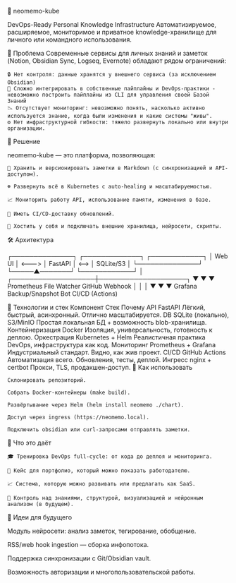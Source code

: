 🧠 neomemo-kube

DevOps-Ready Personal Knowledge Infrastructure
Автоматизируемое, расширяемое, мониторимое и приватное knowledge-хранилище для личного или командного использования.

📌 Проблема
Современные сервисы для личных знаний и заметок (Notion, Obsidian Sync, Logseq, Evernote) обладают рядом ограничений:

    🔒 Нет контроля: данные хранятся у внешнего сервиса (за исключением Obsidian)
    🧩 Сложно интегрировать в собственные пайплайны и DevOps-практики - невозможно построить пайплайны из CLI для управления своей Базой Знаний
    📉 Отсутствует мониторинг: невозможно понять, насколько активно используется знание, когда были изменения и какие системы "живы".
    ⚙️ Нет инфраструктурной гибкости: тяжело развернуть локально или внутри организации.

🎯 Решение

neomemo-kube — это платформа, позволяющая:

    📁 Хранить и версионировать заметки в Markdown (с синхронизацией и API-доступом).

    ☸️ Развернуть всё в Kubernetes с auto-healing и масштабируемостью.

    📈 Мониторить работу API, использование памяти, изменения в базе.

    🔄 Иметь CI/CD-доставку обновлений.

    🔐 Хостить у себя и подключать внешние хранилища, нейросети, скрипты.

🛠️ Архитектура

┌──────────────┐       ┌─────────────┐      ┌────────────┐
│   Web UI     │ <---> │  FastAPI    │ <--> │ SQLite/S3  │
└──────────────┘       └─────▲───────┘      └────────────┘
                             │
         ┌───────────────────┼────────────────────┐
         ▼                   ▼                    ▼
   Prometheus           File Watcher         GitHub Webhook
       │                   │                       │
       ▼                   ▼                       ▼
   Grafana         Backup/Snapshot Bot         CI/CD (Actions)

🧱 Технологии и стек
Компонент	Стек	Почему
API	FastAPI	Лёгкий, быстрый, асинхронный. Отлично масштабируется.
DB	SQLite (локально), S3/MinIO	Простая локальная БД + возможность blob-хранилища.
Контейнеризация	Docker	Изоляция, универсальность, готовность к деплою.
Оркестрация	Kubernetes + Helm	Реалистичная практика DevOps, инфраструктура как код.
Мониторинг	Prometheus + Grafana	Индустриальный стандарт. Видно, как жив проект.
CI/CD	GitHub Actions	Автоматизация всего. Обновления, тесты, деплой.
Ингресс	nginx + certbot	Прокси, TLS, продакшен-доступ.
🚀 Как использовать

    Склонировать репозиторий.

    Собрать Docker-контейнеры (make build).

    Развёртывание через Helm (helm install neomemo ./chart).

    Доступ через ingress (https://neomemo.local).

    Подключить obsidian или curl-запросами отправлять заметки.

🌟 Что это даёт

    🎓 Тренировка DevOps full-cycle: от кода до деплоя и мониторинга.

    💼 Кейс для портфолио, который можно показать работодателю.

    📈 Система, которую можно развивать или предлагать как SaaS.

    🔐 Контроль над знаниями, структурой, визуализацией и нейронным анализом (в будущем).

🧩 Идеи для будущего

Модуль нейросети: анализ заметок, тегирование, обобщение.

RSS/web hook ingestion — сборка инфопотока.

Поддержка синхронизации с Git/Obsidian vault.

Возможность авторизации и многопользовательской работы.
